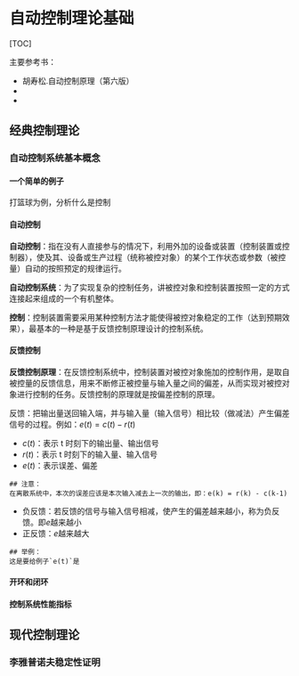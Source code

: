 <script type="text/x-mathjax-config">
    MathJax.Hub.Config({
        tex2jax: {
        skipTags: ['script', 'noscript', 'style', 'textarea', 'pre'],
        inlineMath: [['$','$']]
        }
    });
</script>
<script src="https://cdn.mathjax.org/mathjax/latest/MathJax.js?config=TeX-AMS-MML_HTMLorMML" type="text/javascript"></script>

# 自动控制理论基础

[TOC]

主要参考书：

- 胡寿松.自动控制原理（第六版）
- 
- 

## 经典控制理论

### 自动控制系统基本概念

#### 一个简单的例子

打篮球为例，分析什么是控制



#### 自动控制

**自动控制**：指在没有人直接参与的情况下，利用外加的设备或装置（控制装置或控制器），使及其、设备或生产过程（统称被控对象）的某个工作状态或参数（被控量）自动的按照预定的规律运行。

**自动控制系统**：为了实现复杂的控制任务，讲被控对象和控制装置按照一定的方式连接起来组成的一个有机整体。

**控制**：控制装置需要采用某种控制方法才能使得被控对象稳定的工作（达到预期效果），最基本的一种是基于反馈控制原理设计的控制系统。



#### 反馈控制

**反馈控制原理**：在反馈控制系统中，控制装置对被控对象施加的控制作用，是取自被控量的反馈信息，用来不断修正被控量与输入量之间的偏差，从而实现对被控对象进行控制的任务。反馈控制的原理就是按偏差控制的原理。

反馈：把输出量送回输入端，并与输入量（输入信号）相比较（做减法）产生偏差信号的过程。例如：$e(t) = c(t)-r(t)$

- $c(t)$：表示 t 时刻下的输出量、输出信号
- $r(t)$：表示 t 时刻下的输入量、输入信号
- $e(t)$：表示误差、偏差

```tip
## 注意：
在离散系统中，本次的误差应该是本次输入减去上一次的输出，即：e(k) = r(k) - c(k-1) 
```



- 负反馈：若反馈的信号与输入信号相减，使产生的偏差越来越小，称为负反馈。即$e$越来越小
- 正反馈：$e$越来越大

```note
## 举例：
这是要给例子`e(t)`是
```





#### 开环和闭环



#### 控制系统性能指标



## 现代控制理论







### 李雅普诺夫稳定性证明









































